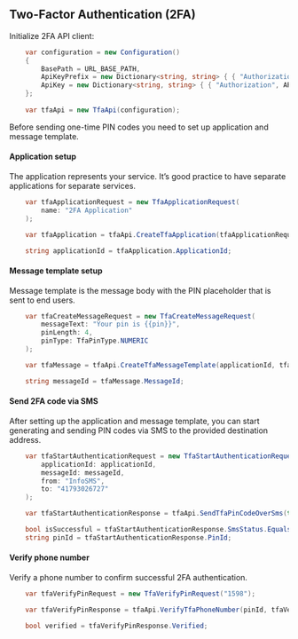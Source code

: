 ## Two-Factor Authentication (2FA)
Initialize 2FA API client:
```csharp
    var configuration = new Configuration()
    {
        BasePath = URL_BASE_PATH,
        ApiKeyPrefix = new Dictionary<string, string> { { "Authorization", API_KEY_PREFIX } },
        ApiKey = new Dictionary<string, string> { { "Authorization", API_KEY } }
    };
    
    var tfaApi = new TfaApi(configuration);
```
Before sending one-time PIN codes you need to set up application and message template.

#### Application setup
The application represents your service. It’s good practice to have separate applications for separate services.
```csharp
    var tfaApplicationRequest = new TfaApplicationRequest(
        name: "2FA Application"
    );

    var tfaApplication = tfaApi.CreateTfaApplication(tfaApplicationRequest);

    string applicationId = tfaApplication.ApplicationId;
```

#### Message template setup
Message template is the message body with the PIN placeholder that is sent to end users.
```csharp
    var tfaCreateMessageRequest = new TfaCreateMessageRequest(
        messageText: "Your pin is {{pin}}",
        pinLength: 4,
        pinType: TfaPinType.NUMERIC
    );

    var tfaMessage = tfaApi.CreateTfaMessageTemplate(applicationId, tfaCreateMessageRequest);

    string messageId = tfaMessage.MessageId;
```

#### Send 2FA code via SMS
After setting up the application and message template, you can start generating and sending PIN codes via SMS to the provided destination address.
```csharp
    var tfaStartAuthenticationRequest = new TfaStartAuthenticationRequest(
        applicationId: applicationId,
        messageId: messageId,
        from: "InfoSMS",
        to: "41793026727"
    );

    var tfaStartAuthenticationResponse = tfaApi.SendTfaPinCodeOverSms(true, tfaStartAuthenticationRequest);

    bool isSuccessful = tfaStartAuthenticationResponse.SmsStatus.Equals("MESSAGE_SENT");
    string pinId = tfaStartAuthenticationResponse.PinId;
```

#### Verify phone number
Verify a phone number to confirm successful 2FA authentication.
```csharp
    var tfaVerifyPinRequest = new TfaVerifyPinRequest("1598");

    var tfaVerifyPinResponse = tfaApi.VerifyTfaPhoneNumber(pinId, tfaVerifyPinRequest);

    bool verified = tfaVerifyPinResponse.Verified;
```
